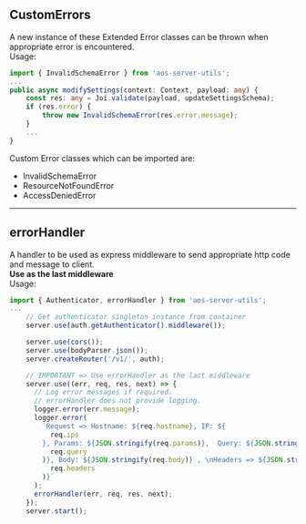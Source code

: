 ## **CustomErrors**

A new instance of these Extended Error classes can be thrown when appropriate error is encountered.  
Usage:

```Typescript
import { InvalidSchemaError } from 'aos-server-utils';
...
public async modifySettings(context: Context, payload: any) {
    const res: any = Joi.validate(payload, updateSettingsSchema);
    if (res.error) {
        throw new InvalidSchemaError(res.error.message);
    }
    ...
}
```

Custom Error classes which can be imported are:

- InvalidSchemaError
- ResourceNotFoundError
- AccessDeniedError

---

## **errorHandler**

A handler to be used as express middleware to send appropriate http code and message to client.  
**Use as the last middleware**  
Usage:

```Typescript
import { Authenticator, errorHandler } from 'aos-server-utils';
...
    // Get authenticator singleton instance from container
    server.use(auth.getAuthenticator().middleware());

    server.use(cors());
    server.use(bodyParser.json());
    server.createRouter('/v1/', auth);

    // IMPORTANT => Use errorHandler as the last middleware
    server.use((err, req, res, next) => {
      // Log error messages if required.
      // errorHandler does not provide logging.
      logger.error(err.message);
      logger.error(
        `Request => Hostname: ${req.hostname}, IP: ${
          req.ips
        }, Params: ${JSON.stringify(req.params)},  Query: ${JSON.stringify(
          req.query
        )}, Body: ${JSON.stringify(req.body)} , \nHeaders => ${JSON.stringify(
          req.headers
        )}`
      );
      errorHandler(err, req, res, next);
    });
    server.start();
```
